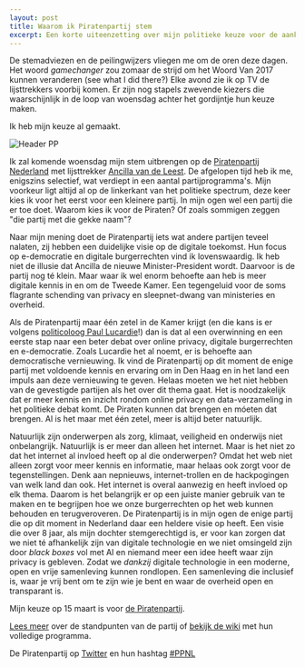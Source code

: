 ```yaml
---
layout: post
title: Waarom ik Piratenpartij stem
excerpt: Een korte uiteenzetting over mijn politieke keuze voor de aankomende verkiezingen. 
---
```


De stemadviezen en de peilingwijzers vliegen me om de oren deze dagen. Het woord *gamechanger* zou zomaar de strijd om het Woord Van 2017 kunnen veranderen (see what I did there?) Elke avond zie ik op TV de lijsttrekkers voorbij komen. Er zijn nog stapels zwevende kiezers die waarschijnlijk in de loop van woensdag achter het gordijntje hun keuze maken. 

Ik heb mijn keuze al gemaakt.

![Header PP](https://cl.ly/3M250d1D180U/Image%202017-03-09%20at%2010.04.54%20PM.png "Aaaaarrrrr")

Ik zal komende woensdag mijn stem uitbrengen op de [Piratenpartij Nederland](https://piratenpartij.nl/ "homepage") met lijsttrekker [Ancilla van de Leest](https://twitter.com/ncilla "Twitter account"). De afgelopen tijd heb ik me, enigszins selectief, wat verdiept in een aantal partijprogramma's. Mijn voorkeur ligt altijd al op de linkerkant van het politieke spectrum, deze keer kies ik voor het eerst voor een kleinere partij. In mijn ogen wel een partij die er toe doet. Waarom kies ik voor de Piraten? Of zoals sommigen zeggen "die partij met die gekke naam"?

Naar mijn mening doet de Piratenpartij iets wat andere partijen teveel nalaten, zij hebben een duidelijke visie op de digitale toekomst. Hun focus op e-democratie en digitale burgerrechten vind ik lovenswaardig. Ik heb niet de illusie dat Ancilla de nieuwe Minister-President wordt. Daarvoor is de partij nog té klein. Maar waar ik wel enorm behoefte aan heb is meer digitale kennis in en om de Tweede Kamer. Een tegengeluid voor de soms flagrante schending van privacy en sleepnet-dwang van ministeries en overheid. 

Als de Piratenpartij maar één zetel in de Kamer krijgt (en die kans is er volgens [politicoloog Paul Lucardie](http://nos.nl/nieuwsuur/artikel/2162106-kleine-partijen-maken-kans-op-kamerzetel.html "in een artikel op NOS.nl")!) dan is dat al een overwinning en een eerste stap naar een beter debat over online privacy, digitale burgerrechten en e-democratie. Zoals Lucardie het al noemt, er is behoefte aan democratische vernieuwing. Ik vind de Piratenpartij op dit moment de enige partij met voldoende kennis en ervaring om in Den Haag en in het land een impuls aan deze vernieuwing te geven. Helaas moeten we het niet hebben van de gevestigde partijen als het over dit thema gaat. Het is noodzakelijk dat er meer kennis en inzicht rondom online privacy en data-verzameling in het politieke debat komt. De Piraten kunnen dat brengen en móeten dat brengen. Al is het maar met één zetel, meer is altijd beter natuurlijk. 

Natuurlijk zijn onderwerpen als zorg, klimaat, veiligheid en onderwijs niet onbelangrijk. Natuurlijk is er meer dan alleen het internet. Maar is het niet zo dat het internet al invloed heeft op al die onderwerpen? Omdat het web niet alleen zorgt voor meer kennis en informatie, maar helaas ook zorgt voor de tegenstellingen. Denk aan nepnieuws, internet-trollen en de hackpogingen van welk land dan ook. Het internet is overal aanwezig en heeft invloed op elk thema. Daarom is het belangrijk er op een juiste manier gebruik van te maken en te begrijpen hoe we onze burgerrechten op het web kunnen behouden en terugveroveren. De Piratenpartij is in mijn ogen de enige partij die op dit moment in Nederland daar een heldere visie op heeft. Een visie die over 8 jaar, als mijn dochter stemgerechtigd is, er voor kan zorgen dat we niet té afhankelijk zijn van digitale technologie en we niet omsingeld zijn door *black boxes* vol met AI en niemand meer een idee heeft waar zijn privacy is gebleven. Zodat we *dankzij* digitale technologie in een moderne, open en vrije samenleving kunnen rondlopen. Een samenleving die inclusief is, waar je vrij bent om te zijn wie je bent en waar de overheid open en transparant is. 

Mijn keuze op 15 maart is voor [de Piratenpartij](https://piratenpartij.nl/). 

[Lees meer](https://piratenpartij.nl/standpunten/) over de standpunten van de partij of [bekijk de wiki](https://programma.piratenpartij.nl/ "partijprogramma") met hun volledige programma.

De Piratenpartij op [Twitter](https://twitter.com/Piratenpartij) en hun hashtag [\#PPNL](https://twitter.com/hashtag/PPNL?src=hash)